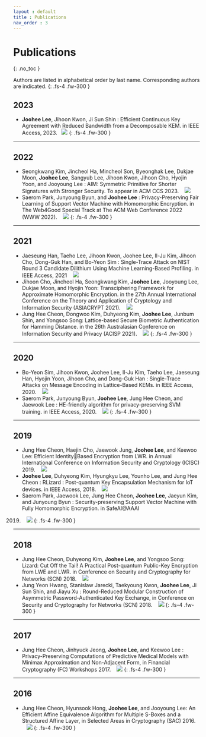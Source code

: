 ```yaml
---
layout : default
title : Publications
nav_order : 3
---
```


# Publications
{: .no_toc }

Authors are listed in alphabetical order by last name. Corresponding authors are indicated.
{: .fs-4 .fw-300 }

## 2023  
- **Joohee Lee**, Jihoon Kwon, Ji Sun Shin : Efficient Continuous Key Agreement with Reduced
Bandwidth from a Decomposable KEM. in IEEE Access, 2023.   &nbsp;&nbsp;<img src="https://img.shields.io/badge/IEEE Access-512BD4?style=flat-square&logo=IEEE Access&logoColor=purple"/>
{: .fs-4 .fw-300 }

---
## 2022  
- Seongkwang Kim, Jincheol Ha, Mincheol Son, Byeonghak Lee, Dukjae Moon, **Joohee Lee**,
Sangyub Lee, Jihoon Kwon, Jihoon Cho, Hyojin Yoon, and Jooyoung Lee : AIM: Symmetric Primitive for Shorter Signatures with Stronger Security. To appear in ACM CCS 2023.  &nbsp;&nbsp; <img src="https://img.shields.io/badge/ACM CCS-512BD4?style=flat-square&logo=ACM CCS&logoColor=purple"/><br>
- Saerom Park, Junyoung Byun, and **Joohee Lee** : Privacy-Preserving Fair Learning of Support
Vector Machine with Homomorphic Encryption. in The Web4Good Special Track at The ACM
Web Conference 2022 (WWW 2022). &nbsp;&nbsp;  <img src="https://img.shields.io/badge/WWW-512BD4?style=flat-square&logo=WWW&logoColor=purple"/>
{: .fs-4 .fw-300 }

---
## 2021  
- Jaeseung Han, Taeho Lee, Jihoon Kwon, Joohee Lee, Il-Ju Kim, Jihoon Cho, Dong-Guk Han,
and Bo-Yeon Sim : Single-Trace Attack on NIST Round 3 Candidate Dilithium Using Machine
Learning-Based Profiling. in IEEE Access, 2021  &nbsp;&nbsp; <img src="https://img.shields.io/badge/IEEE Access-512BD4?style=flat-square&logo=IEEE Access&logoColor=purple"/><br>
- Jihoon Cho, Jincheol Ha, Seongkwang Kim, **Joohee Lee**, Jooyoung Lee, Dukjae Moon, and
Hyojin Yoon: Transciphering Framework for Approximate Homomorphic Encryption. in the 27th
Annual International Conference on the Theory and Application of Cryptology and Information
Security (ASIACRYPT 2021).  &nbsp;&nbsp; <img src="https://img.shields.io/badge/ASIACRYPT-512BD4?style=flat-square&logo=ASIACRYPT&logoColor=purple"/><br>
- Jung Hee Cheon, Dongwoo Kim, Duhyeong Kim, **Joohee Lee**, Junbum Shin, and Yongsoo
Song: Lattice-based Secure Biometric Authentication for Hamming Distance. in the 26th Australasian Conference on Information Security and Privacy (ACISP 2021).  &nbsp;&nbsp; <img src="https://img.shields.io/badge/ACISP-512BD4?style=flat-square&logo=ACISP&logoColor=purple"/>
{: .fs-4 .fw-300 }

---
## 2020  
- Bo-Yeon Sim, Jihoon Kwon, Joohee Lee, Il-Ju Kim, Taeho Lee, Jaeseung Han, Hyojin Yoon,
Jihoon Cho, and Dong-Guk Han : Single-Trace Attacks on Message Encoding in Lattice-Based
KEMs. in IEEE Access, 2020.  &nbsp;&nbsp; <img src="https://img.shields.io/badge/IEEE Access-512BD4?style=flat-square&logo=IEEE Access&logoColor=purple"/><br>
- Saerom Park, Junyoung Byun, **Joohee Lee**, Jung Hee Cheon, and Jaewook Lee : HE-friendly
algorithm for privacy-preserving SVM training. in IEEE Access, 2020. &nbsp;&nbsp;  <img src="https://img.shields.io/badge/IEEE Access-512BD4?style=flat-square&logo=IEEE Access&logoColor=purple"/>
{: .fs-4 .fw-300 }

---
## 2019  
- Jung Hee Cheon, Haejin Cho, Jaewook Jung, **Joohee Lee**, and Keewoo Lee: Efficient IdentityBased Encryption from LWR. in Annual International Conference on Information Security and
Cryptology (ICISC) 2019.  &nbsp;&nbsp; <img src="https://img.shields.io/badge/ICISC-512BD4?style=flat-square&logo=ICISC&logoColor=purple"/><br>
- **Joohee Lee**, Duhyeong Kim, Hyungkyu Lee, Younho Lee, and Jung Hee Cheon : RLizard : 
Post-quantum Key Encapsulation Mechanism for IoT devices. in IEEE Access, 2018.  &nbsp;&nbsp; <img src="https://img.shields.io/badge/IEEE Access-512BD4?style=flat-square&logo=IEEE Access&logoColor=purple"/><br>
- Saerom Park, Jaewook Lee, Jung Hee Cheon, **Joohee Lee**, Jaeyun Kim, and Junyoung Byun : 
Security-preserving Support Vector Machine with Fully Homomorphic Encryption. in SafeAI@AAAI
2019.  &nbsp;&nbsp; <img src="https://img.shields.io/badge/AAAI-512BD4?style=flat-square&logo=AAAI&logoColor=purple"/>
{: .fs-4 .fw-300 }

---
## 2018  
- Jung Hee Cheon, Duhyeong Kim, **Joohee Lee**, and Yongsoo Song: Lizard: Cut Off the Tail! A
Practical Post-quantum Public-Key Encryption from LWE and LWR. in Conference on Security
and Cryptography for Networks (SCN) 2018.  &nbsp;&nbsp; <img src="https://img.shields.io/badge/SCN-512BD4?style=flat-square&logo=SCN&logoColor=purple"/><br>
- Jung Yeon Hwang, Stanislaw Jarecki, Taekyoung Kwon, **Joohee Lee**, Ji Sun Shin, and Jiayu Xu : 
Round-Reduced Modular Construction of Asymmetric Password-Authenticated Key Exchange, in
Conference on Security and Cryptography for Networks (SCN) 2018.  &nbsp;&nbsp; <img src="https://img.shields.io/badge/SCN-512BD4?style=flat-square&logo=SCN&logoColor=purple"/>
{: .fs-4 .fw-300 }

---
## 2017  
- Jung Hee Cheon, Jinhyuck Jeong, **Joohee Lee**, and Keewoo Lee : Privacy-Preserving Computations of Predictive Medical Models with Minimax Approximation and Non-Adjacent Form, in
Financial Cryptography (FC) Workshops 2017.  &nbsp;&nbsp; <img src="https://img.shields.io/badge/FC-512BD4?style=flat-square&logo=FC&logoColor=purple"/>
{: .fs-4 .fw-300 }

---
## 2016  
- Jung Hee Cheon, Hyunsook Hong, **Joohee Lee**, and Jooyoung Lee: An Efficient Affine Equivalence Algorithm for Multiple S-Boxes and a Structured Affine Layer, in Selected Areas in Cryptography (SAC) 2016.  &nbsp;&nbsp; <img src="https://img.shields.io/badge/SAC-512BD4?style=flat-square&logo=SAC&logoColor=purple"/>
{: .fs-4 .fw-300 }
<br>
